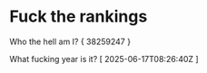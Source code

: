 # Fuck the rankings

Who the hell am I?
{ 38259247 }

What fucking year is it?
[ 2025-06-17T08:26:40Z ]

